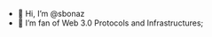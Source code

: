 - 👋 Hi, I’m @sbonaz
- 👀 I’m fan of Web 3.0 Protocols and Infrastructures;
  
<!---
sbonaz/sbonaz is a ✨ special ✨ repository because its `README.md` (this file) appears on your GitHub profile.
You can click the Preview link to take a look at your changes.
--->
